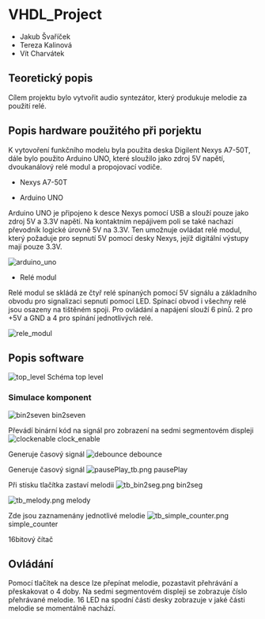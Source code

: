 # VHDL_Project
* Jakub Švaříček
* Tereza Kalinová
* Vít Charvátek

## Teoretický popis

Cílem projektu bylo vytvořit audio syntezátor, který produkuje melodie za použití relé.

## Popis hardware použitého při porjektu

K vytovoření funkčního modelu byla použita deska Digilent Nexys A7-50T, dále bylo použito Arduino UNO, které sloužilo jako zdroj 5V napětí, dvoukanálový relé modul a propojovací vodiče.

* Nexys A7-50T

* Arduino UNO

Arduino UNO je připojeno k desce Nexys pomocí USB a slouží pouze jako zdroj 5V a 3.3V napětí. Na kontaktním nepájivem poli se také nachazí převodník logické úrovně 5V na 3.3V. Ten umožnuje ovládat relé modul, který požaduje pro sepnutí 5V pomocí desky Nexys, jejíž digitální výstupy mají pouze 3.3V.

![arduino_uno](images/arduino_uno.jpg)

* Relé modul

Relé modul se skládá ze čtyř relé spínaných pomocí 5V signálu a základního obvodu pro signalizaci sepnutí pomocí LED.
Spínací obvod i všechny relé jsou osazeny na tištěném spoji. Pro ovládání a napájení slouží 6 pinů. 2 pro +5V a GND a 4 pro spínání jednotlivých relé.


![rele_modul](images/rele_modul.jpg)

## Popis software

![top_level](images/toplevel.PNG)
Schéma top level


### Simulace komponent
![bin2seven](testbenches/images/bin2seven_tb.png)
bin2seven

Převádí binární kód na signál pro zobrazení na sedmi segmentovém displeji
![clockenable](testbenches/images/clock_enable_tb.png)
clock_enable

Generuje časový signál
![debounce](testbenches/images/debounce_tb.png)
debounce

Generuje časový signál
![pausePlay_tb.png](testbenches/images/pausePlay_tb.png)
pausePlay

Při stisku tlačítka zastaví melodii
![tb_bin2seg.png](testbenches/images/tb_bin2seg.png)
bin2seg

![tb_melody.png](testbenches/images/tb_melody.png)
melody

Zde jsou zaznamenány jednotlivé melodie
![tb_simple_counter.png](testbenches/images/tb_simple_counter.png)
simple_counter

16bitový čítač 


## Ovládání
Pomocí tlačítek na desce lze přepínat melodie, pozastavit přehrávání a přeskakovat o 4 doby.
Na sedmi segmentovém displeji se zobrazuje číslo přehrávané melodie.
16 LED na spodní části desky zobrazuje v jaké části melodie se momentálně nachází.

